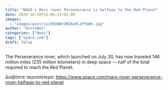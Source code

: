 ```yaml
---
title: "NASA's Mars rover Perseverance is halfway to the Red Planet"
date: 2020-10-28T13:06:11+01:00
images:
  - "images/post/iui9588WrUMZba9LzPYeWn.jpg"
author: "AstroBot"
categories: ["News"]
tags: ["space.com"]
draft: false
---
```


The Perseverance rover, which launched on July 30, has now traveled 146 million miles (235 million kilometers) in deep space — half of the total required to reach the Red Planet. 

Διαβάστε περισσότερα: https://www.space.com/mars-rover-perseverance-rover-halfway-to-red-planet

